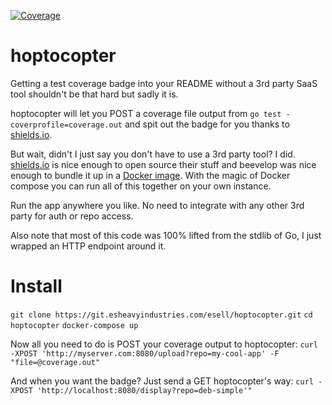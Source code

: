 [![Coverage](http://esheavyindustries.com:8080/display?repo=hoptocopter)](http://esheavyindustries.com:8080/display?repo=hoptocopter)



# hoptocopter


Getting a test coverage badge into your README without a 3rd party SaaS tool shouldn't be that hard but sadly it is.

hoptocopter will let you POST a coverage file output from `go test -coverprofile=coverage.out` and spit out the badge for you thanks to [shields.io](https://shields.io).

But wait, didn't I just say you don't have to use a 3rd party tool? I did. [shields.io](https://shields.io) is nice enough to open source their stuff and beevelop was nice 
enough to bundle it up in a [Docker image](https://github.com/beevelop/docker-shields). With the magic of Docker compose you can run all of this together on your own instance.

Run the app anywhere you like. No need to integrate with any other 3rd party for auth or repo access.

Also note that most of this code was 100% lifted from the stdlib of Go, I just wrapped an HTTP endpoint around it.


# Install

`git clone https://git.esheavyindustries.com/esell/hoptocopter.git`
`cd hoptocopter`
`docker-compose up`


Now all you need to do is POST your coverage output to hoptocopter:
`curl -XPOST 'http://myserver.com:8080/upload?repo=my-cool-app' -F "file=@coverage.out"`

And when you want the badge? Just send a GET hoptocopter's way:
`curl -XPOST 'http://localhost:8080/display?repo=deb-simple'"`
